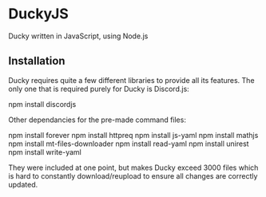 # DuckyJS
Ducky written in JavaScript, using Node.js

## Installation

Ducky requires quite a few different libraries to provide all its features. The only one that is required purely for Ducky is Discord.js:

npm install discordjs

Other dependancies for the pre-made command files:

npm install forever
npm install httpreq
npm install js-yaml
npm install mathjs
npm install mt-files-downloader
npm install read-yaml
npm install unirest
npm install write-yaml

They were included at one point, but makes Ducky exceed 3000 files which is hard to constantly download/reupload to ensure all changes are correctly updated.